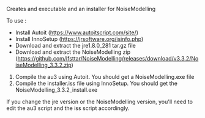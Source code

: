 Creates and executable and an installer for NoiseModelling

To use :

- Install Autoit (https://www.autoitscript.com/site/)
- Install InnoSetup (https://jrsoftware.org/isinfo.php)
- Download and extract the jre1.8.0_281 tar.gz file
- Download and extract the NoiseModelling zip (https://github.com/Ifsttar/NoiseModelling/releases/download/v3.3.2/NoiseModelling_3.3.2.zip)


1. Compile the au3 using Autoit. You should get a NoiseModelling.exe file
3. Compile the installer.iss file using InnoSetup. You should get the NoiseModelling_3.3.2_install.exe

If you change the jre version or the NoiseModelling version, you'll need to edit the au3 script and the iss script accordingly.

